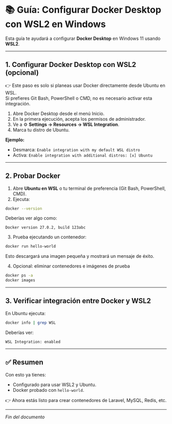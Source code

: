 # 📚 Guía: Configurar Docker Desktop con WSL2 en Windows

Esta guía te ayudará a configurar **Docker Desktop** en Windows 11 usando **WSL2**.  

---

## 1. Configurar Docker Desktop con WSL2 (opcional)

👉 Este paso es solo si planeas usar Docker directamente desde Ubuntu en WSL.  
Si prefieres Git Bash, PowerShell o CMD, no es necesario activar esta integración.

1. Abre Docker Desktop desde el menú Inicio.  
2. En la primera ejecución, acepta los permisos de administrador.  
3. Ve a ⚙️ **Settings → Resources → WSL Integration**.  
4. Marca tu distro de Ubuntu.  

**Ejemplo:**  
- Desmarca: `Enable integration with my default WSL distro`  
- Activa: `Enable integration with additional distros: [x] Ubuntu`  

---

## 2. Probar Docker

1. Abre **Ubuntu en WSL** o tu terminal de preferencia (Git Bash, PowerShell, CMD).  
2. Ejecuta:  

```bash
docker --version
```

Deberías ver algo como:  

```
Docker version 27.0.2, build 123abc
```

3. Prueba ejecutando un contenedor:  

```bash
docker run hello-world
```

Esto descargará una imagen pequeña y mostrará un mensaje de éxito.  

4. Opcional: eliminar contenedores e imágenes de prueba  

```bash
docker ps -a
docker images
```

---

## 3. Verificar integración entre Docker y WSL2

En Ubuntu ejecuta:  

```bash
docker info | grep WSL
```

Deberías ver:  

```
WSL Integration: enabled
```

---

## ✅ Resumen

Con esto ya tienes:    
- Configurado para usar WSL2 y Ubuntu.  
- Docker probado con `hello-world`.  

👉 Ahora estás listo para crear contenedores de Laravel, MySQL, Redis, etc.

---

*Fin del documento*